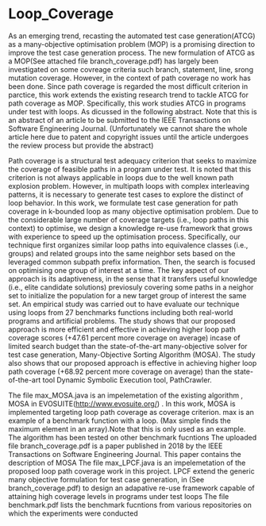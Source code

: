 # Loop_Coverage
 As an emerging trend, recasting the automated test case generation(ATCG) as a many-objective optimisation problem (MOP) is a promising direction to improve the test case generation process. The new formulation of ATCG as a MOP(See attached file branch_coverage.pdf) has largely been investigated on some covreage criteria such branch, statement, line, srong mutation coverage. However, in the context of path coverage no work has been done. Since path coverage is regarded the most difficult criterion in parctice, this work extends the existing research trend to tackle ATCG for path coverage as MOP. Specifically, this  work studies ATCG in programs under test with loops. As dicussed in the following abstract. Note that this is an abstract of an article to be submitted to the IEEE Transactions on Software Engineering Journal.   (Unfortunately we cannot share the whole article here due to patent and copyright issues until the article undergoes the review process but provide the abstract)
 
 
 Path coverage is a structural test adequacy criterion that seeks to maximize the coverage of feasible paths in a program under test. It is noted that this criterion is not always applicable in loops due to the well known path explosion problem. However, in multipath loops with complex interleaving patterns, it is necessary to generate test cases to explore the distinct of loop behavior. In this work, we formulate  test case generation for path coverage in k-bounded loop as many objective optimisation problem. Due to the considerable large number of coverage targets (i.e., loop paths in this context) to optimise, we design a knowledge re-use framework that grows with experience to speed up the optimisation process. Specifically, our technique first organizes similar loop paths into equivalence classes (i.e., groups) and related groups into the same neighbor sets based on the leveraged common subpath prefix information. Then, the search is focused on optimising one group of interest at a time. The key aspect of our approach is its adaptiveness, in the sense that it transfers useful knowledge (i.e., elite candidate solutions) previosuly covering some paths in a neighor set to initialize the population for a new target group of interest the same set. An empirical study was carried out to have evaluate our technique using loops from 27 benchmarks functions including both real-world programs and artificial problems. The study shows that our proposed approach is more efficient and effective in achieving higher loop path coverage scores (+47.61 percent more coverage on average) incase of limited search budget than the state-of-the-art many-objective solver for test case generation, Many-Objective Sorting Algorithm (MOSA). The study also shows that our proposed approach is effective in achieving higher loop path coverage (+68.92 percent more coverage on average) than the state-of-the-art tool Dynamic Symbolic Execution tool, PathCrawler.
 
The file max_MOSA.java is an impelemetation of the existing algorithm , MOSA in EVOSUITE(http://www.evosuite.org/) . In this work, MOSA is implemented targeting loop path coverage as coverage 
criterion. max is an example of a benchmark function with a loop. (Max simple finds the maximum element in an array).Note that this is only used as an example. The algorithm has been tested on other benchmark fucntions
The uploaded file branch_coverage.pdf is a paper published in 2018 by the IEEE Transactions on Software Engineering Journal. This paper contains the description of MOSA
The file max_LPCF.java is an impelemetation of the proposed loop path coverage work in this project. LPCF extend the generic
many objective formulation for test case generation, in (See branch_coverage.pdf) to design an adapative re-use framework capable of attaining
high coverage levels in programs under test loops
The file benchmark.pdf lists the benchmark fucntions from various repositories on which the experiments were conducted

